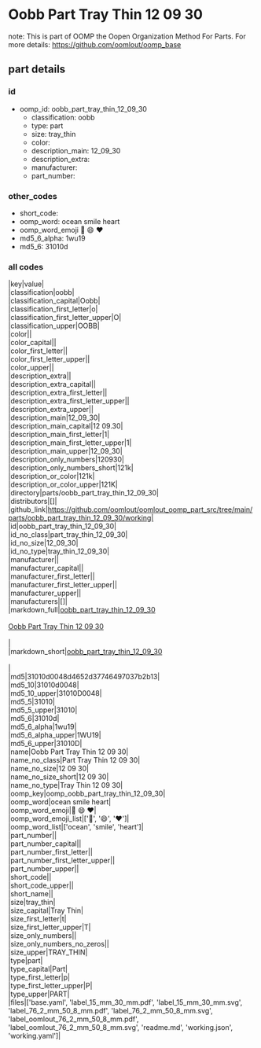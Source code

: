 # Oobb Part Tray Thin 12 09 30  

note: This is part of OOMP the Oopen Organization Method For Parts. For more details: https://github.com/oomlout/oomp_base

##  part details





### id
* oomp_id: oobb_part_tray_thin_12_09_30
  * classification: oobb
  * type: part
  * size: tray_thin
  * color: 
  * description_main: 12_09_30
  * description_extra: 
  * manufacturer: 
  * part_number: 

### other_codes
* short_code: 
* oomp_word: ocean smile heart
* oomp_word_emoji :ocean: :smile: :heart:
* md5_6_alpha: 1wu19
* md5_6: 31010d

### all codes 
|key|value|  
|classification|oobb|  
|classification_capital|Oobb|  
|classification_first_letter|o|  
|classification_first_letter_upper|O|  
|classification_upper|OOBB|  
|color||  
|color_capital||  
|color_first_letter||  
|color_first_letter_upper||  
|color_upper||  
|description_extra||  
|description_extra_capital||  
|description_extra_first_letter||  
|description_extra_first_letter_upper||  
|description_extra_upper||  
|description_main|12_09_30|  
|description_main_capital|12 09.30|  
|description_main_first_letter|1|  
|description_main_first_letter_upper|1|  
|description_main_upper|12_09_30|  
|description_only_numbers|120930|  
|description_only_numbers_short|121k|  
|description_or_color|121k|  
|description_or_color_upper|121K|  
|directory|parts/oobb_part_tray_thin_12_09_30|  
|distributors|[]|  
|github_link|https://github.com/oomlout/oomlout_oomp_part_src/tree/main/parts/oobb_part_tray_thin_12_09_30/working|  
|id|oobb_part_tray_thin_12_09_30|  
|id_no_class|part_tray_thin_12_09_30|  
|id_no_size|12_09_30|  
|id_no_type|tray_thin_12_09_30|  
|manufacturer||  
|manufacturer_capital||  
|manufacturer_first_letter||  
|manufacturer_first_letter_upper||  
|manufacturer_upper||  
|manufacturers|[]|  
|markdown_full|[oobb_part_tray_thin_12_09_30](https://github.com/oomlout/oomlout_oomp_part_src/tree/main/parts/oobb_part_tray_thin_12_09_30/working)<br>[](https://github.com/oomlout/oomlout_oomp_part_src/tree/main/parts/oobb_part_tray_thin_12_09_30/working)<br>[Oobb Part Tray Thin 12 09 30](https://github.com/oomlout/oomlout_oomp_part_src/tree/main/parts/oobb_part_tray_thin_12_09_30/working)<br><br>|  
|markdown_short|[oobb_part_tray_thin_12_09_30](https://github.com/oomlout/oomlout_oomp_part_src/tree/main/parts/oobb_part_tray_thin_12_09_30/working)<br><br>|  
|md5|31010d0048d4652d37746497037b2b13|  
|md5_10|31010d0048|  
|md5_10_upper|31010D0048|  
|md5_5|31010|  
|md5_5_upper|31010|  
|md5_6|31010d|  
|md5_6_alpha|1wu19|  
|md5_6_alpha_upper|1WU19|  
|md5_6_upper|31010D|  
|name|Oobb Part Tray Thin 12 09 30|  
|name_no_class|Part Tray Thin 12 09 30|  
|name_no_size|12 09 30|  
|name_no_size_short|12 09 30|  
|name_no_type|Tray Thin 12 09 30|  
|oomp_key|oomp_oobb_part_tray_thin_12_09_30|  
|oomp_word|ocean smile heart|  
|oomp_word_emoji|:ocean: :smile: :heart:|  
|oomp_word_emoji_list|[':ocean:', ':smile:', ':heart:']|  
|oomp_word_list|['ocean', 'smile', 'heart']|  
|part_number||  
|part_number_capital||  
|part_number_first_letter||  
|part_number_first_letter_upper||  
|part_number_upper||  
|short_code||  
|short_code_upper||  
|short_name||  
|size|tray_thin|  
|size_capital|Tray Thin|  
|size_first_letter|t|  
|size_first_letter_upper|T|  
|size_only_numbers||  
|size_only_numbers_no_zeros||  
|size_upper|TRAY_THIN|  
|type|part|  
|type_capital|Part|  
|type_first_letter|p|  
|type_first_letter_upper|P|  
|type_upper|PART|  
|files|['base.yaml', 'label_15_mm_30_mm.pdf', 'label_15_mm_30_mm.svg', 'label_76_2_mm_50_8_mm.pdf', 'label_76_2_mm_50_8_mm.svg', 'label_oomlout_76_2_mm_50_8_mm.pdf', 'label_oomlout_76_2_mm_50_8_mm.svg', 'readme.md', 'working.json', 'working.yaml']|  
